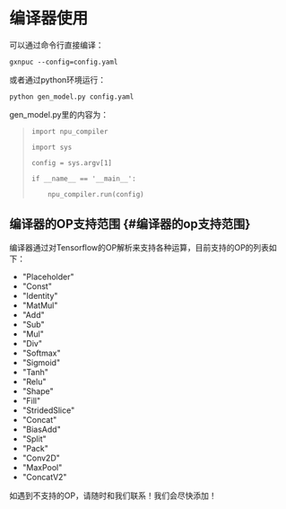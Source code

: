 # 编译器使用

可以通过命令行直接编译：

`gxnpuc --config=config.yaml`

或者通过python环境运行：

`python gen_model.py config.yaml`

gen\_model.py里的内容为：

> `import npu_compiler`
>
> `import sys`
>
> `config = sys.argv[1]`
>
> `if __name__ == '__main__':`
>
> ```
>     npu_compiler.run(config)
>
> ```

## 编译器的OP支持范围 {#编译器的op支持范围}

编译器通过对Tensorflow的OP解析来支持各种运算，目前支持的OP的列表如下：

* "Placeholder"
* "Const"
* "Identity"
* "MatMul"
* "Add"
* "Sub"
* "Mul"
* "Div"
* "Softmax"
* "Sigmoid"
* "Tanh"
* "Relu"
* "Shape"
* "Fill"
* "StridedSlice"
* "Concat"
* "BiasAdd"
* "Split"
* "Pack"
* "Conv2D"
* "MaxPool"
* "ConcatV2"

如遇到不支持的OP，请随时和我们联系！我们会尽快添加！

